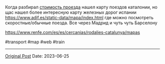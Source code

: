 Когда разбирал [стоимость проезда](923.md) нашел карту поездов каталонии, но щас нашел более интересную карту железных дорог испании https://www.adif.es/static-data/mapa/index.html где можно посмотреть скоростные/обычные поезда. Все через Мадрид и чуть чуть Барселону

https://www.renfe.com/es/es/cercanias/rodalies-catalunya/mapas

#transport #map #web #train

---
[Original Post](https://t.me/lev2tarragona/1318)
Date: 2023-06-25

